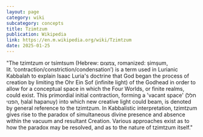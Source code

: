 ```yaml
---
layout: page
category: wiki
subcategory: concepts
title: Tzimtzum
publication: Wikipedia
link: https://en.m.wikipedia.org/wiki/Tzimtzum
date: 2025-01-25
---
```


"The tzimtzum or tsimtsum (Hebrew: צמצום, romanized: ṣimṣum, lit. ‘contraction/constriction/condensation’) is a term used in Lurianic Kabbalah to explain Isaac Luria's doctrine that God began the process of creation by limiting the Ohr Ein Sof (infinite light) of the Godhead in order to allow for a conceptual space in which the Four Worlds, or finite realms, could exist. This primordial initial contraction, forming a 'vacant space' (חלל הפנוי, ḥalal hapanuy) into which new creative light could beam, is denoted by general reference to the tzimtzum. In Kabbalistic interpretation, tzimtzum gives rise to the paradox of simultaneous divine presence and absence within the vacuum and resultant Creation. Various approaches exist as to how the paradox may be resolved, and as to the nature of tzimtzum itself."
